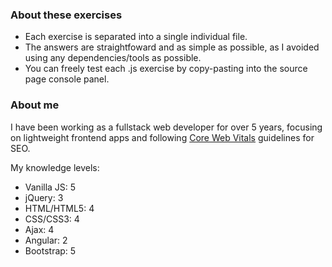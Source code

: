### About these exercises

- Each exercise is separated into a single individual file.
- The answers are straightfoward and as simple as possible, as I avoided using any dependencies/tools as possible.
- You can freely test each .js exercise by copy-pasting into the source page console panel.

### About me

I have been working as a fullstack web developer for over 5 years, focusing on lightweight frontend apps and following [Core Web Vitals](https://web.dev/vitals/) guidelines for SEO.

My knowledge levels:

- Vanilla JS: 5
- jQuery: 3
- HTML/HTML5: 4
- CSS/CSS3: 4
- Ajax: 4
- Angular: 2
- Bootstrap: 5